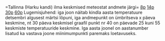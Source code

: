 =Tallinna (Harku kandi) ilma keskmised meteostat andmete järgi=
[8p](8.png)
[14p](14.png)
[30p](30.png)
[60p](60.png)
Lugemisjuhend: iga joon näitab kindla aasta temperatuure detsembri algusest
märtsi lõpuni, iga andmepunkt on ümbritseva x päeva keskmine, nt 30 päeva
keskmisel graafil punkt nr 40 on päevade 25 kuni 55 keskmiste temperatuuride
keskmine. Iga aasta joonel on aastanumber lisatud ka vastava joone
miinimumpunkti paremaks loetavuseks.